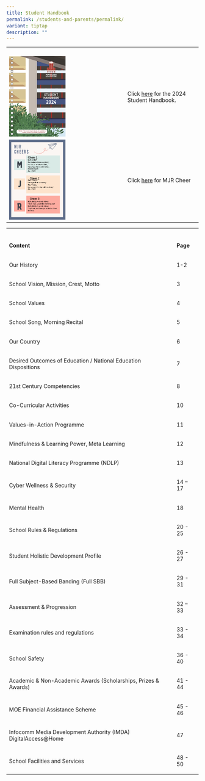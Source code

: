 ```yaml
---
title: Student Handbook
permalink: /students-and-parents/permalink/
variant: tiptap
description: ""
---
```

<table><tbody><tr><th rowspan="1" colspan="1"><p></p></th><th rowspan="1" colspan="1"><p></p></th></tr><tr><td rowspan="1" colspan="1"><div class="isomer-image-wrapper"><img style="width: 50%;" height="auto" width="100%" alt="" src="/images/Students%20and%20Parents/Handbook/ManjsuriSec_HB24_Content_121652_Nov16_Page_001.jpg"></div></td><td rowspan="1" colspan="1"><p>Click <a href="https://drive.google.com/file/d/1bE3S3KhUIhcxD0NCTeQBadj7AIh_aiOF/view?usp=drive_link" rel="noopener noreferrer nofollow" target="_blank">here</a> for the 2024 Student Handbook.</p></td></tr><tr><td rowspan="1" colspan="1"><div class="isomer-image-wrapper"><img style="width: 50%;" height="auto" width="100%" alt="" src="/images/Students and Parents/Handbook/MJR_Cheer.png"></div></td><td rowspan="1" colspan="1"><p>Click <a href="/files/Student Handbook/MJR_cheer.pdf" rel="noopener noreferrer nofollow" target="_blank">here</a> for MJR Cheer</p></td></tr></tbody></table><table><tbody><tr><th rowspan="1" colspan="1"><p></p></th><th rowspan="1" colspan="1"><p></p></th></tr><tr><td rowspan="1" colspan="1"><p><strong>Content</strong></p></td><td rowspan="1" colspan="1"><p><strong>Page</strong></p></td></tr><tr><td rowspan="1" colspan="1"><p>Our History</p></td><td rowspan="1" colspan="1"><p>1-2</p></td></tr><tr><td rowspan="1" colspan="1"><p>School Vision, Mission, Crest, Motto</p></td><td rowspan="1" colspan="1"><p>3</p></td></tr><tr><td rowspan="1" colspan="1"><p>School Values</p></td><td rowspan="1" colspan="1"><p>4</p></td></tr><tr><td rowspan="1" colspan="1"><p>School Song, Morning Recital</p></td><td rowspan="1" colspan="1"><p>5</p></td></tr><tr><td rowspan="1" colspan="1"><p>Our Country</p></td><td rowspan="1" colspan="1"><p>6</p></td></tr><tr><td rowspan="1" colspan="1"><p>Desired Outcomes of Education / National Education Dispositions</p></td><td rowspan="1" colspan="1"><p>7</p></td></tr><tr><td rowspan="1" colspan="1"><p>21st Century Competencies</p></td><td rowspan="1" colspan="1"><p>8</p></td></tr><tr><td rowspan="1" colspan="1"><p>Co-Curricular Activities</p></td><td rowspan="1" colspan="1"><p>10</p></td></tr><tr><td rowspan="1" colspan="1"><p>Values-in-Action Programme</p></td><td rowspan="1" colspan="1"><p>11</p></td></tr><tr><td rowspan="1" colspan="1"><p>Mindfulness &amp; Learning Power, Meta Learning</p></td><td rowspan="1" colspan="1"><p>12</p></td></tr><tr><td rowspan="1" colspan="1"><p>National Digital Literacy Programme (NDLP)</p></td><td rowspan="1" colspan="1"><p>13</p></td></tr><tr><td rowspan="1" colspan="1"><p>Cyber Wellness &amp; Security</p></td><td rowspan="1" colspan="1"><p>14 – 17</p></td></tr><tr><td rowspan="1" colspan="1"><p>Mental Health</p></td><td rowspan="1" colspan="1"><p>18</p></td></tr><tr><td rowspan="1" colspan="1"><p>School Rules &amp; Regulations</p></td><td rowspan="1" colspan="1"><p>20 - 25</p></td></tr><tr><td rowspan="1" colspan="1"><p>Student Holistic Development Profile</p></td><td rowspan="1" colspan="1"><p>26 - 27</p></td></tr><tr><td rowspan="1" colspan="1"><p>Full Subject-Based Banding (Full SBB)</p></td><td rowspan="1" colspan="1"><p>29 - 31</p></td></tr><tr><td rowspan="1" colspan="1"><p>Assessment &amp; Progression</p></td><td rowspan="1" colspan="1"><p>32 – 33</p></td></tr><tr><td rowspan="1" colspan="1"><p>Examination rules and regulations</p></td><td rowspan="1" colspan="1"><p>33 - 34</p></td></tr><tr><td rowspan="1" colspan="1"><p>School Safety</p></td><td rowspan="1" colspan="1"><p>36 - 40</p></td></tr><tr><td rowspan="1" colspan="1"><p>Academic &amp; Non-Academic Awards (Scholarships, Prizes &amp; Awards)</p></td><td rowspan="1" colspan="1"><p>41 - 44</p></td></tr><tr><td rowspan="1" colspan="1"><p>MOE Financial Assistance Scheme</p></td><td rowspan="1" colspan="1"><p>45 - 46</p></td></tr><tr><td rowspan="1" colspan="1"><p>Infocomm Media Development Authority (IMDA) DigitalAccess@Home</p></td><td rowspan="1" colspan="1"><p>47</p></td></tr><tr><td rowspan="1" colspan="1"><p>School Facilities and Services</p></td><td rowspan="1" colspan="1"><p>48 - 50</p></td></tr></tbody></table><p></p>